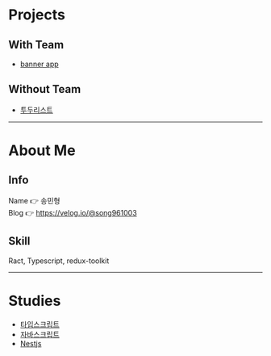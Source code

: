 # Projects
## With Team
- [banner app](https://github.com/preCrew/banner_create_app)

## Without Team
- [투두리스트](https://github.com/Doosies/todoList-page/)

---

# About Me
## Info
Name 👉 송민형  
Blog 👉 https://velog.io/@song961003  

## Skill
Ract, Typescript, redux-toolkit

---

# Studies
- [타입스크립트](https://github.com/Doosies/StudyRecord/tree/master/TypescriptBasic)
- [자바스크립트](https://github.com/Doosies/StudyRecord/tree/master/JavscriptCore)
- [Nestjs](https://github.com/Doosies/StudyRecord/tree/master/Nest)
